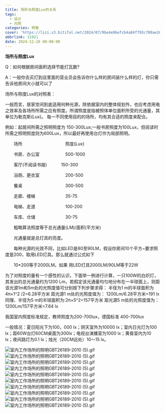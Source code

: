 ```yaml
---
title: 场所与照度Lux的关系
tags:
  - 设计
  - 光照
categories: 转载
cover: 'https://lizi.s3.bitiful.net/2024/07/9be4e9befcb4a84f793c700ae2675e55.gif'
abbrlink: 11921
date: 2024-12-26 00:00:00
---
```

**场所与照度Lux**

Q：如何根据房间面积选择节能灯瓦数?

A：一般你去买灯到店里面的营业员会告诉你什么样的房间装什么样的灯，你只需告诉他房间大小就可以了  
  
场所与照度Lux的对照表：

一般而言，居家空间到底适用何种光源，除依据室内的整体规划外，也应考虑用电之效率及各场所所需之应有照度。所谓照度是指被照体单位面积所受的光通量，其单位为勒克斯(Lux)。 每一不同使用目的的场所，均有其合适的照度来配合。

例如：起居间所需之照明照度为 150-300Lux;一般书房照度为100Lux，但阅读时所需之照明照度则为600Lux，所以最好再使用台灯作为局部照明。

　　场所　　　　　　　　　　照度(Lux)

　　书房、办公室　　　　　　500-1000

　　客厅(不阅读书报)　　　    150-300

　　浴厕、更衣室　　　　　　200-500

　　餐桌　　　　　　　　　　300-500

　　走廊、楼梯　　　　　　　35-75

　　电梯、走道　　　　　　　100-200

　　车库、仓储　　　　　　　30-75

　　粗略算法照度等于总光通量(LM)/面积(平方米)

　　光通量就是总灯具的亮度。

　　每种光源的光效不同，比如LED是80至90LM，假设你房间10个平方~要求照度是200，取用LED灯具。那么就通过公式如下

　　10*200等于2000LM。如果 用LED灯具2000LM/90LM等于22W

为了对照度的量有一个感性的认识，下面举一例进行计算，一只100W的白炽灯，其发出的总光通量约为1200 Lm，若假定该光通量均匀地分布在一半球面上，则距该光源1m和5m处的光照度值可分别按下列步骤求得： 半径为1 m的半球面积为4π×1^2 /2=6.28平方米 距光源1 m处的光照度值为： 1200Lm/6.28平方米=191 lx同理、半径为5 m的半球面积为:2π×5^2=157平方米 距光源5 m处的光照度值为： 1200Lm/157平方米=7.64 lx

我国室内照度标准规定，教师照度为200-700lux，德国标准 400-700lux 

一般情况：夏日阳光下为100，000 lx；阴天室外为10000 lx；室内日光灯为100 lx；距60W台灯60CM桌面为300lx；电视台演播室为1000 lx；黄昏室内为10 lx；夜间路灯为0.1 lx；烛光（20CM远处）10～15 lx。

![室内工作场所的照明GBT26189-2010 (5).gif](https://lizi.s3.bitiful.net/2024/07/9be4e9befcb4a84f793c700ae2675e55.gif)
![室内工作场所的照明GBT26189-2010 (5).gif](https://lizi.s3.bitiful.net/2024/07/b4d7d588d3da0ea99170b6836acaba3b.gif)
![室内工作场所的照明GBT26189-2010 (5).gif](https://lizi.s3.bitiful.net/2024/07/d4797b9ef071627c04129bb5b6b351ab.gif)
![室内工作场所的照明GBT26189-2010 (5).gif](https://lizi.s3.bitiful.net/2024/07/7f8bf1de94d2a03ac238b3316e621de4.gif)
![室内工作场所的照明GBT26189-2010 (5).gif](https://lizi.s3.bitiful.net/2024/07/8f19f470f12e300a141031d23be99d69.gif)
![室内工作场所的照明GBT26189-2010 (5).gif](https://lizi.s3.bitiful.net/2024/07/f0a6f569b5caa91f59ca7a0058e982f5.gif)
![室内工作场所的照明GBT26189-2010 (5).gif](https://lizi.s3.bitiful.net/2024/07/c88aab0def0fbe251d7a2017e0485fa1.gif)
![室内工作场所的照明GBT26189-2010 (5).gif](https://lizi.s3.bitiful.net/2024/07/d42042382234baf5e8c2888b18bff677.gif)
![室内工作场所的照明GBT26189-2010 (5).gif](https://lizi.s3.bitiful.net/2024/07/b5ef23e1ed0d60bc9c0f9dbbdc8703bf.gif)
![室内工作场所的照明GBT26189-2010 (5).gif](https://lizi.s3.bitiful.net/2024/07/6bc01316b0395daf6f7b3b993c4364a0.gif)
